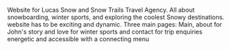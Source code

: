 Website for Lucas Snow and Snow Trails Travel Agency.
All about snowboarding, winter sports, and exploring the coolest Snowy destinations.
website has to be exciting and dynamic.
Three main pages: Main, about for John's story and love for winter sports and contact for trip enquiries 
energetic and accessible with a connecting menu
